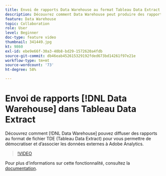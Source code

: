 ```yaml
---
title: Envoi de rapports Data Warehouse au format Tableau Data Extract
description: Découvrez comment Data Warehouse peut produire des rapports au format de fichier TDE (Tableau Data Extract) pour vous permettre de démocratiser et de combiner des données externes à Adobe Analytics.
feature: Data Warehouse
topic: Collaboration
role: User
level: Beginner
doc-type: feature video
thumbnail: 341449.jpg
kt: 9860
exl-id: ebe9e66f-30a3-40b8-bd29-1572620a4fdb
source-git-commit: db46eab452615329192fded673bd14261f97e21e
workflow-type: tm+mt
source-wordcount: '73'
ht-degree: 58%

---
```


# Envoi de rapports [!DNL Data Warehouse] dans Tableau Data Extract

Découvrez comment [!DNL Data Warehouse] pouvez diffuser des rapports au format de fichier TDE (Tableau Data Extract) pour vous permettre de démocratiser et d’associer les données externes à Adobe Analytics.

>[!VIDEO](https://video.tv.adobe.com/v/341449/?quality=12&learn=on)

Pour plus dʼinformations sur cette fonctionnalité, consultez la [documentation](https://experienceleague.adobe.com/en/docs/analytics/export/data-warehouse/t-tableau).
